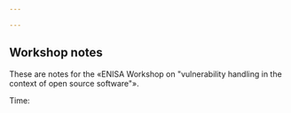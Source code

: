 ```yaml
---

---
```


## Workshop notes

These are notes for the «ENISA Workshop on "vulnerability handling in the context of open source software"».

Time: 
